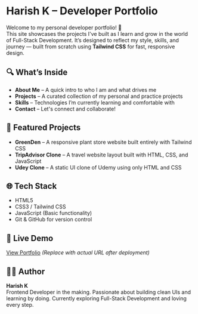 # Harish K – Developer Portfolio

Welcome to my personal developer portfolio! 🚀  
This site showcases the projects I've built as I learn and grow in the world of Full-Stack Development. It’s designed to reflect my style, skills, and journey — built from scratch using **Tailwind CSS** for fast, responsive design.

## 🔍 What’s Inside

- **About Me** – A quick intro to who I am and what drives me
- **Projects** – A curated collection of my personal and practice projects
- **Skills** – Technologies I’m currently learning and comfortable with
- **Contact** – Let's connect and collaborate!

## 🧩 Featured Projects

- **GreenDen** – A responsive plant store website built entirely with Tailwind CSS
- **TripAdvisor Clone** – A travel website layout built with HTML, CSS, and JavaScript
- **Udey Clone** – A static UI clone of Udemy using only HTML and CSS


## 🌐 Tech Stack

- HTML5
- CSS3 / Tailwind CSS
- JavaScript (Basic functionality)
- Git & GitHub for version control

## 🚀 Live Demo

[View Portfolio](https://your-portfolio-link.com) *(Replace with actual URL after deployment)*

## 🧑‍💻 Author

**Harish K**  
Frontend Developer in the making. Passionate about building clean UIs and learning by doing. Currently exploring Full-Stack Development and loving every step.


